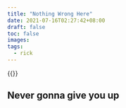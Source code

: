 ```yaml
---
title: "Nothing Wrong Here"
date: 2021-07-16T02:27:42+08:00
draft: false
toc: false
images:
tags:
  - rick
---
```

{{<youtube id=dQw4w9WgXcQ autoplay="true" >}}
## Never gonna give you up


